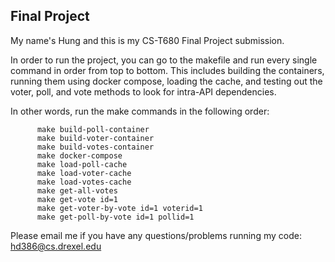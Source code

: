 ## Final Project

My name's Hung and this is my CS-T680 Final Project submission.

In order to run the project, you can go to the makefile and run every single command in order from top to bottom. This includes building the containers, running them using docker compose, loading the cache, and testing out the voter, poll, and vote methods to look for intra-API dependencies.

In other words, run the make commands in the following order: 

```
      make build-poll-container
      make build-voter-container
      make build-votes-container
      make docker-compose
      make load-poll-cache
      make load-voter-cache
	  make load-votes-cache
      make get-all-votes
      make get-vote id=1
      make get-voter-by-vote id=1 voterid=1
      make get-poll-by-vote id=1 pollid=1

```

Please email me if you have any questions/problems running my code: hd386@cs.drexel.edu
